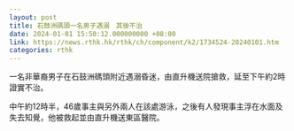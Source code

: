 ```yaml
---
layout: post
title: 石鼓洲碼頭一名男子遇溺　其後不治
date: 2024-01-01 15:50:12.000000000 +08:00
link: https://news.rthk.hk/rthk/ch/component/k2/1734524-20240101.htm
categories: rthk
---
```


一名非華裔男子在石鼓洲碼頭附近遇溺昏迷，由直升機送院搶救，延至下午約2時證實不治。

中午約12時半，46歲事主與另外兩人在該處游泳，之後有人發現事主浮在水面及失去知覺，他被救起並由直升機送東區醫院。
